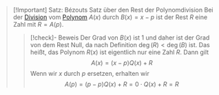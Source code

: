 > [!Important] Satz: Bézouts Satz über den Rest der Polynomdivision
> Bei der [Division](Polynomdivision.md) vom [Polynom](../Polynom.md) $A(x)$ durch $B(x) = x-p$ ist der Rest $R$ eine Zahl mit $R = A(p)$.
> > [!check]- Beweis
> > Der Grad von $B(x)$ ist 1 und daher ist der Grad von dem Rest Null, da nach Definition $\deg (R) \lt \deg (B)$ ist. Das heißt, das Polynom $R(x)$ ist eigentlich nur eine Zahl $R$. Dann gilt
> > $$A(x) = (x-p)Q(x) + R$$
> > Wenn wir $x$ durch $p$ ersetzen, erhalten wir
> > $$A(p) = (p-p)Q(x) + R =0\cdot Q(x) + R = R$$
